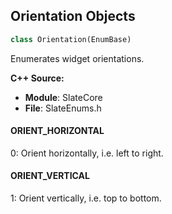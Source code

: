 ## Orientation Objects

```python
class Orientation(EnumBase)
```

Enumerates widget orientations.

**C++ Source:**

- **Module**: SlateCore
- **File**: SlateEnums.h

<a id="unreal.Orientation.ORIENT_HORIZONTAL"></a>

#### ORIENT_HORIZONTAL

0: Orient horizontally, i.e. left to right.

<a id="unreal.Orientation.ORIENT_VERTICAL"></a>

#### ORIENT_VERTICAL

1: Orient vertically, i.e. top to bottom.

<a id="unreal.ScrollDirection"></a>